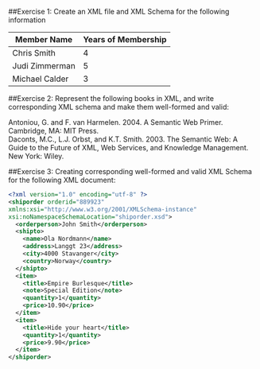##Exercise 1: Create an XML file and XML Schema for the following information

| Member Name     | Years of Membership   |
|-----------------|-----------------------|
| Chris Smith     | 4                     |
| Judi Zimmerman  | 5                     |
| Michael Calder  | 3                     |

##Exercise 2: Represent the following books in XML, and write corresponding XML schema and make them well-formed and valid:

Antoniou, G. and F. van Harmelen. 2004. A Semantic Web Primer. Cambridge, MA: MIT Press.  
Daconts, M.C., L.J. Orbst, and K.T. Smith. 2003. The Semantic Web: A Guide to the Future of XML, Web Services, and Knowledge Management. New York: Wiley.  

##Exercise 3: Creating corresponding well-formed and valid XML Schema for the following XML document:

```xml
<?xml version="1.0" encoding="utf-8" ?>  
<shiporder orderid="889923"  
xmlns:xsi="http://www.w3.org/2001/XMLSchema-instance"  
xsi:noNamespaceSchemaLocation="shiporder.xsd">  
  <orderperson>John Smith</orderperson>  
  <shipto>  
    <name>Ola Nordmann</name>  
    <address>Langgt 23</address>  
    <city>4000 Stavanger</city>  
    <country>Norway</country>  
  </shipto>  
  <item>  
    <title>Empire Burlesque</title>  
    <note>Special Edition</note>  
    <quantity>1</quantity>  
    <price>10.90</price>  
  </item>  
  <item>  
    <title>Hide your heart</title>  
    <quantity>1</quantity>  
    <price>9.90</price>  
  </item>  
</shiporder>
```
